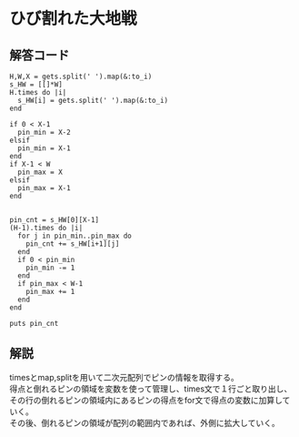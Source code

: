 # ひび割れた大地戦

## 解答コード
```
H,W,X = gets.split(' ').map(&:to_i)
s_HW = [[]*W]
H.times do |i|
  s_HW[i] = gets.split(' ').map(&:to_i)
end

if 0 < X-1
  pin_min = X-2
elsif
  pin_min = X-1
end
if X-1 < W
  pin_max = X
elsif
  pin_max = X-1
end


pin_cnt = s_HW[0][X-1]
(H-1).times do |i|
  for j in pin_min..pin_max do
    pin_cnt += s_HW[i+1][j]
  end
  if 0 < pin_min
    pin_min -= 1
  end
  if pin_max < W-1
    pin_max += 1 
  end
end

puts pin_cnt
```


## 解説
timesとmap,splitを用いて二次元配列でピンの情報を取得する。<br>
得点と倒れるピンの領域を変数を使って管理し、times文で１行ごと取り出し、その行の倒れるピンの領域内にあるピンの得点をfor文で得点の変数に加算していく。<br>
その後、倒れるピンの領域が配列の範囲内であれば、外側に拡大していく。<br>
